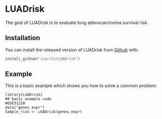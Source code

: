 # LUADrisk

The goal of LUADrisk is to evaluate lung adenocarcinoma survival risk.

## Installation

You can install the released version of LUADrisk from [Github](https://github.com/) with:

``` r
install_github("inoriln/LUADrisk")
```

## Example

This is a basic example which shows you how to solve a common problem:

```{r example}
library(LUADrisk)
## basic example code
#GSE31210
data("genes_expr")
Sample_risk <- LUADrisk(genes_expr)
```